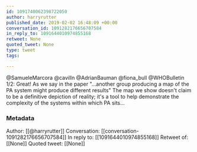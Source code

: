 ```yaml
---
id: 1091740062398722050
author: harryrutter
published_date: 2019-02-02 16:48:09 +00:00
conversation_id: 1091282176656707584
in_reply_to: 1091644010974855168
retweet: None
quoted_tweet: None
type: tweet
tags:

---
```


@SamueleMarcora @cavilln @AdrianBauman @fiona_bull @WHOBulletin 1/2: Great! As we say in the paper "...another group producing a map of the PA  system might produce different results" The map we show doesn't claim to be a definitive depiction of reality; it's a tool to help demonstrate the complexity of the systems within which PA sits...

### Metadata

Author: [[@harryrutter]]
Conversation: [[conversation-1091282176656707584]]
In reply to: [[1091644010974855168]]
Retweet of: [[None]]
Quoted tweet: [[None]]
